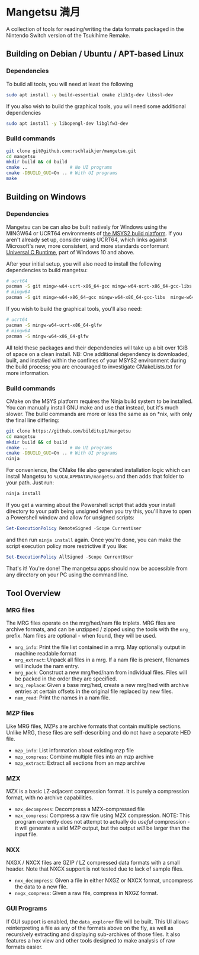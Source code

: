 # Mangetsu 満月

A collection of tools for reading/writing the data formats packaged in the
Nintendo Switch version of the Tsukihime Remake.

## Building on Debian / Ubuntu / APT-based Linux

### Dependencies

To build all tools, you will need at least the following

```bash
sudo apt install -y build-essential cmake zlib1g-dev libssl-dev
```
If you also wish to build the graphical tools, you will need some additional dependencies
```bash
sudo apt install -y libopengl-dev libglfw3-dev
```

### Build commands

```bash
git clone git@github.com:rschlaikjer/mangetsu.git
cd mangetsu
mkdir build && cd build
cmake ..                # No UI programs
cmake -DBUILD_GUI=On .. # With UI programs
make
```

## Building on Windows

### Dependencies

Mangetsu can be can also be built natively for Windows using the MINGW64 or UCRT64 environments of [the MSYS2 build platform](https://www.msys2.org/). If you aren't already set up, consider using UCRT64, which links against Microsoft's new, more consistent, and more standards conformant [Universal C Runtime](https://www.microsoft.com/en-us/download/details.aspx?id=48234), part of Windows 10 and above. 

After your initial setup, you will also need to install the following dependencies to build mangetsu:
```bash
# ucrt64
pacman -S git mingw-w64-ucrt-x86_64-gcc mingw-w64-ucrt-x86_64-gcc-libs mingw-w64-ucrt-x86_64-headers-git mingw-w64-ucrt-x86_64-winpthreads-git mingw-w64-ucrt-x86_64-cmake mingw-w64-ucrt-x86_64-pkgconf mingw-w64-ucrt-x86_64-openssl mingw-w64-ucrt-x86_64-zlib
# mingw64
pacman -S git mingw-w64-x86_64-gcc mingw-w64-x86_64-gcc-libs  mingw-w64-x86_64-headers-git mingw-w64-x86_64-winpthreads-git mingw-w64-x86_64-cmake mingw-w64-x86_64-pkgconf mingw-w64-x86_64-openssl  mingw-w64-x86_64-zlib
```
If you wish to build the graphical tools, you'll also need:
```bash
# ucrt64
pacman -S mingw-w64-ucrt-x86_64-glfw
# mingw64
pacman -S mingw-w64-x86_64-glfw
```
All told these packages and their dependencies will take up a bit over 1GiB of space on a clean install. NB: One additional dependency is downloaded, built, and installed within the confines of your MSYS2 environment during the build process; you are encouraged to investigate CMakeLists.txt for more information. 

### Build commands

CMake on the MSYS platform requires the Ninja build system to be installed. You can manually install GNU make and use that instead, but it's much slower. The build commands are more or less the same as on \*nix, with only the final line differing:
```bash
git clone https://github.com/bilditup1/mangetsu
cd mangetsu
mkdir build && cd build
cmake ..                # No UI programs
cmake -DBUILD_GUI=On .. # With UI programs
ninja
```
For convenience, the CMake file also generated installation logic which can install Mangetsu to `%LOCALAPPDATA%/mangetsu` and then adds that folder to your path. Just run:
```bash
ninja install
```
If you get a warning about the Powershell script that adds your install directory to your path being unsigned when you try this, you'll have to open a Powershell window and allow for unsigned scripts:
```powershell
Set-ExecutionPolicy RemoteSigned -Scope CurrentUser
```
and then run `ninja install` again.
Once you're done, you can make the script execution policy more restrictive if you like:
```powershell
Set-ExecutionPolicy AllSigned -Scope CurrentUser
``` 
That's it! You're done! The mangetsu apps should now be accessible from any directory on your PC using the command line. 

## Tool Overview

### MRG files

The MRG files operate on the mrg/hed/nam file triplets.
MRG files are archive formats, and can be unzipped / zipped using
the tools with the `mrg_` prefix. Nam files are optional - when found, they
will be used.

- `mrg_info`: Print the file list contained in a mrg. May optionally output in
  machine readable format
- `mrg_extract`: Unpack all files in a mrg. If a nam file is present, filenames
  will include the nam entry.
- `mrg_pack`: Construct a new mrg/hed/nam from individual files. Files will be
  packed in the order they are specified.
- `mrg_replace`: Given a base mrg/hed, create a new mrg/hed with archive
  entries at certain offsets in the original file replaced by new files.
- `nam_read`: Print the names in a nam file.

### MZP files

Like MRG files, MZPs are archive formats that contain multiple sections. Unlike
MRG, these files are self-describing and do not have a separate HED file.

- `mzp_info`: List information about existing mzp file
- `mzp_compress`: Combine multiple files into an mzp archive
- `mzp_extract`: Extract all sections from an mzp archive

### MZX

MZX is a basic LZ-adjacent compression format. It is purely a compression
format, with no archive capabilities.

- `mzx_decompress`: Decompress a MZX-compressed file
- `mzx_compress`: Compress a raw file using MZX compression. NOTE: This program
currently does not attempt to actually do _useful_ compression - it will
generate a valid MZP output, but the output _will_ be larger than the input
file.

### NXX

NXGX / NXCX files are GZIP / LZ compressed data formats with a small header.
Note that NXCX support is not tested due to lack of sample files.

- `nxx_decompress`: Given a file in either NXGZ or NXCX format, uncompress the
  data to a new file.
- `nxgx_compress`: Given a raw file, compress in NXGZ format.

### GUI Programs

If GUI support is enabled, the `data_explorer` file will be built. This UI
allows reinterpreting a file as any of the formats above on the fly, as well as
recursively extracting and displaying sub-archives of those files. It also
features a hex view and other tools designed to make analysis of raw formats
easier.
